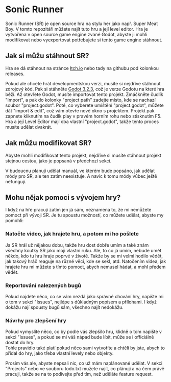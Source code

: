 # Sonic Runner

Sonic Runner (SR) je open source hra na stylu her jako např. Super Meat Boy. V tomto repozitáři můžete najít tuto hru a její level editor.
Hra je vytvořena v open source game engine zvané Godot, abyste ji mohli modifikovat nebo vyexportovat potřebujete si tento game engine stáhnout.

## Jak si můžu stáhnout SR?

Hra se dá stáhnout na stránce [Itch.io](https://howdoesonename.itch.io/sonic-runner) nebo tady na githubu pod kolonkou releases.

Pokud ale chcete hrát developmentskou verzi, musíte si nejdříve stáhnout zdrojový kód. Pak si stáhněte [Godot 3.2.3](https://downloads.tuxfamily.org/godotengine/3.2.3/),
což je verze Godotu na které hra běží. Až otevřete Godot, musíte importovat tento projekt. Zmáčkněte čudlík "Import", a pak do kolonky "project path" zadejte místo, kde se nachazí soubor "project.godot".
Poté, co vyberete umíštění "project.godot", můžete dát "import & edit", což vám otevře nové okno s projektem. Projekt pak zapnete kliknutím na čudlk play v pravém horním rohu nebo stisknutím F5.
Hra a její Level Editor mají oba vlastní "project.godot", takže tento proces musíte udělat dvakrát.

## Jak můžu modifikovat SR?

Abyste mohli modifikovat tento projekt, nejdříve si musíte stáhnout projekt stejnou cestou, jako je popsaná v předchozí sekci.

V budoucnu planuji udělat manuál, ve kterém bude popsáno, jak udělat módy pro SR, ale ten zatím neexistuje.
A navíc k tomu módy vůbec ještě nefungují.

## Mohu nějak pomoci s vývojem hry?

I když na hře pracuji zatím jen já sám, neznamená to, že mi nemůžete pomoct při vývoji SR. Je tu spoustu možností, co můžete udělat, abyste my pomohli:

### Natočte video, jak hrajete hru, a potom mi ho pošlete

Ja SR hrál už nějakou dobu, takže hru dost dobře umím a také znám všechny koutky SR jako moji vlastní ruku. Ale, to co já umím, nebude umět
někdo, kdo tu hru hraje poprvé v životě. Takže by se mi velmi hodilo vědět, jak takový hráč reaguje na různé věci, kde se sekl, atd. Natočením videa, jak hrajete hru 
mi můžete s tímto pomoct, abych nemusel hádat, a mohl předem vědět.

### Reportování nalezených bugů

Pokud najdete něco, co se vám nezdá jako správné chování hry, napište mi o tom v sekci "Issues", nejlépe s důkladným popisem a přílohami.
I když dokážu nají spousty bugů sám, všechno najít nedokážu.

### Návrhy pro zlepšení hry

Pokud vymyslíte něco, co by podle vás zlepšilo hru, klidně o tom napište v sekci "Issues", a pokud se mi váš nápad bude líbit, může se i officiálně dostat do hry.  
Tohle pravidlo také platí pokud něco sami vytvoříte a chtěli by jste, abych to přidal do hry, jako třeba vlastní levely nebo objekty.

Prosím vás ale, abyste nepsali nic, co už mám naplánované udělat. 
V sekci "Projects" nebo ve souboru todo.txt mužete najít, co plánuji a na čem právě pracuji, takže se na to podívejte před tím,
než uděláte feature request.
